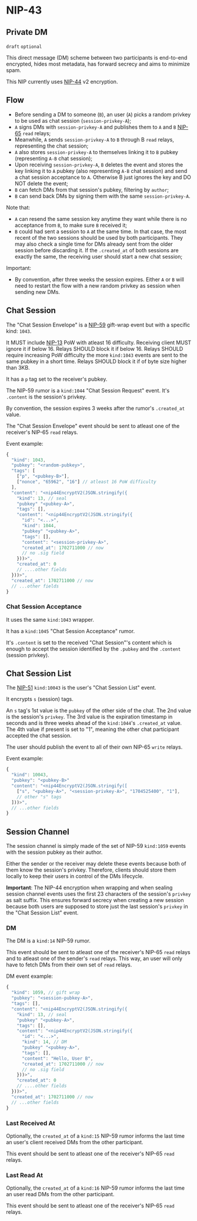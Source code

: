 NIP-43
======

Private DM
----------

`draft` `optional`

This direct message (DM) scheme between two participants is end-to-end encrypted, hides
most metadata, has forward secrecy and aims to minimize spam.

This NIP currently uses [NIP-44](44.md) v2 encryption.

## Flow

- Before sending a DM to someone (`B`), an user (`A`) picks a random privkey to be used as chat session (`session-privkey-A`);
- `A` signs DMs with `session-privkey-A` and publishes them to `A` and `B` [NIP-65](65.md) `read` relays;
- Meanwhile, `A` sends `session-privkey-A` to `B` through B `read` relays, representing the chat session;
- `A` also stores `session-privkey-A` to themselves linking it to `B` pubkey (representing `A-B` chat session);
- Upon receiving `session-privkey-A`, `B` deletes the event and stores the key linking it to `A` pubkey (also representing `A-B` chat session) and send a chat session acceptance to `A`. Otherwise B just ignores the key and DO NOT delete the event;
- `B` can fetch DMs from that session's pubkey, filtering by `author`;
- `B` can send back DMs by signing them with the same `session-privkey-A`.

Note that:
- `A` can resend the same session key anytime they want while there is no acceptance from `B`, to make sure `B` received it;
- `B` could had sent a session to `A` at the same time.
In that case, the most recent of the two sessions should be used by both participants. They may also check a single
time for DMs already sent from the older session before discarding it. If the `.created_at` of both sessions are exactly the same,
the receiving user should start a new chat session;

Important:
- By convention, after three weeks the session expires.
Either `A` or `B` will need to restart the flow with a new random privkey as session
when sending new DMs.

## Chat Session

The "Chat Session Envelope" is a [NIP-59](59.md) gift-wrap event but with a specific kind: `1043`.

It MUST include [NIP-13](13.md) PoW with atleast 16 difficulty.
Receiving client MUST ignore it if below 16.
Relays SHOULD block it if below 16.
Relays SHOULD require increasing PoW difficulty the more `kind:1043` events are sent to the same pubkey in a short time.
Relays SHOULD block it if of byte size higher than 3KB.

It has a `p` tag set to the receiver's pubkey.

The NIP-59 rumor is a `kind:1044` "Chat Session Request" event.
It's `.content` is the session's privkey.

By convention, the session expires 3 weeks after the rumor's `.created_at` value.

The "Chat Session Envelope" event should be sent to atleast one of the receiver's NIP-65 `read` relays.

Event example:

```js
{
  "kind": 1043,
  "pubkey": "<random-pubkey>",
  "tags": [
    ["p", "<pubkey-B>"],
    ["nonce", "65962", "16"] // atleast 16 PoW difficulty
  ],
  "content": "<nip44EncryptV2(JSON.stringify({
    "kind": 13, // seal
    "pubkey" "<pubkey-A>",
    "tags": [],
    "content": "<nip44EncryptV2(JSON.stringify({
      "id": "<...>",
      "kind": 1044,
      "pubkey" "<pubkey-A>",
      "tags": [],
      "content": "<session-privkey-A>",
      "created_at": 1702711000 // now
      // no .sig field
    }))>",
    "created_at": 0
    // ....other fields
  }))>",
  "created_at": 1702711000 // now
  // ...other fields
}
```

### Chat Session Acceptance

It uses the same `kind:1043` wrapper.

It has a `kind:1045` "Chat Session Acceptance" rumor.

It's `.content` is set to the received "Chat Session"'s content which is enough to
accept the session identified by the `.pubkey` and the `.content` (session privkey).

## Chat Session List

The [NIP-51](51.md) `kind:10043` is the user's "Chat Session List" event.

It encrypts `s` (session) tags.

An `s` tag's 1st value is the `pubkey` of the other side of the chat.
The 2nd value is the session's `privkey`.
The 3rd value is the expiration timestamp in seconds and is three weeks ahead
of the `kind:1044`'s `.created_at` value.
The 4th value if present is set to "1", meaning the other chat participant accepted the chat session.

The user should publish the event to all of their own NIP-65 `write` relays.

Event example:

```js
{
  "kind": 10043,
  "pubkey": "<pubkey-B>"
  "content": "<nip44EncryptV2(JSON.stringify([
    ["s", "<pubkey-A>", "<session-privkey-A>", "1704525400", "1"],
    // other "s" tags
  ]))>",
  // ...other fields
}
```

## Session Channel

The session channel is simply made of the set of NIP-59 `kind:1059` events
with the session pubkey as their author.

Either the sender or the receiver may delete these events because both of them know
the session's privkey. Therefore, clients should store them locally to keep their users in control
of the DMs lifecycle.

**Important**: The NIP-44 encryption when wrapping and when sealing session channel events
uses the first 23 characters of the session's `privkey` as salt suffix.
This ensures forward secrecy when creating a new session because both users
are supposed to store just the last session's `privkey`
in the "Chat Session List" event.

### DM

The DM is a `kind:14` NIP-59 rumor.

This event should be sent to atleast one of the receiver's NIP-65 `read` relays
and to atleast one of the sender's `read` relays.
This way, an user will only have to fetch DMs from their own set of `read` relays.

DM event example:

```js
{
  "kind": 1059, // gift wrap
  "pubkey": "<session-pubkey-A>",
  "tags": [],
  "content": "<nip44EncryptV2(JSON.stringify({
    "kind": 13, // seal
    "pubkey" "<pubkey-A>",
    "tags": [],
    "content": "<nip44EncryptV2(JSON.stringify({
      "id": "<...>",
      "kind": 14, // DM
      "pubkey" "<pubkey-A>",
      "tags": [],
      "content": "Hello, User B",
      "created_at": 1702711000 // now
      // no .sig field
    }))>",
    "created_at": 0
    // ....other fields
  }))>",
  "created_at": 1702711000 // now
  // ...other fields
}
```

### Last Received At

Optionally, the `created_at` of a `kind:15` NIP-59 rumor
informs the last time an user's client received DMs from the other participant.

This event should be sent to atleast one of the receiver's NIP-65 `read` relays.

### Last Read At

Optionally, the `created_at` of a `kind:16` NIP-59 rumor
informs the last time an user read DMs from the other participant.

This event should be sent to atleast one of the receiver's NIP-65 `read` relays.
